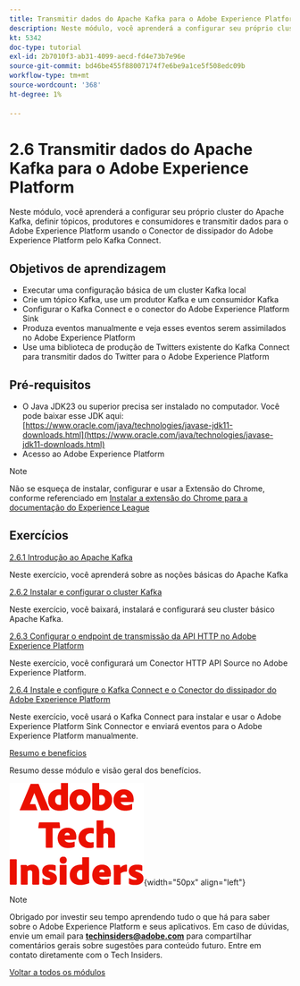 ```yaml
---
title: Transmitir dados do Apache Kafka para o Adobe Experience Platform
description: Neste módulo, você aprenderá a configurar seu próprio cluster do Apache Kafka, definir tópicos, produtores e consumidores e transmitir dados para o Adobe Experience Platform usando o Conector de coletor do Adobe Experience Platform para Kafka Connect.
kt: 5342
doc-type: tutorial
exl-id: 2b7010f3-ab31-4099-aecd-fd4e73b7e96e
source-git-commit: bd46be455f88007174f7e6be9a1ce5f508edc09b
workflow-type: tm+mt
source-wordcount: '368'
ht-degree: 1%

---
```


# 2.6 Transmitir dados do Apache Kafka para o Adobe Experience Platform

Neste módulo, você aprenderá a configurar seu próprio cluster do Apache Kafka, definir tópicos, produtores e consumidores e transmitir dados para o Adobe Experience Platform usando o Conector de dissipador do Adobe Experience Platform pelo Kafka Connect.

## Objetivos de aprendizagem

- Executar uma configuração básica de um cluster Kafka local
- Crie um tópico Kafka, use um produtor Kafka e um consumidor Kafka
- Configurar o Kafka Connect e o conector do Adobe Experience Platform Sink
- Produza eventos manualmente e veja esses eventos serem assimilados no Adobe Experience Platform
- Use uma biblioteca de produção de Twitters existente do Kafka Connect para transmitir dados do Twitter para o Adobe Experience Platform

## Pré-requisitos

- O Java JDK23 ou superior precisa ser instalado no computador. Você pode baixar esse JDK aqui: [https://www.oracle.com/java/technologies/javase-jdk11-downloads.html](https://www.oracle.com/java/technologies/javase-jdk11-downloads.html)
- Acesso ao Adobe Experience Platform

>[!NOTE]
>
>Não se esqueça de instalar, configurar e usar a Extensão do Chrome, conforme referenciado em [Instalar a extensão do Chrome para a documentação do Experience League](../../gettingstarted/gettingstarted/ex1.md)

## Exercícios

[2.6.1 Introdução ao Apache Kafka](./ex1.md)

Neste exercício, você aprenderá sobre as noções básicas do Apache Kafka

[2.6.2 Instalar e configurar o cluster Kafka](./ex2.md)

Neste exercício, você baixará, instalará e configurará seu cluster básico Apache Kafka.

[2.6.3 Configurar o endpoint de transmissão da API HTTP no Adobe Experience Platform](./ex3.md)

Neste exercício, você configurará um Conector HTTP API Source no Adobe Experience Platform.

[2.6.4 Instale e configure o Kafka Connect e o Conector do dissipador do Adobe Experience Platform](./ex4.md)

Neste exercício, você usará o Kafka Connect para instalar e usar o Adobe Experience Platform Sink Connector e enviará eventos para o Adobe Experience Platform manualmente.

[Resumo e benefícios](./summary.md)

Resumo desse módulo e visão geral dos benefícios.

![Informantes técnicos](./../../../assets/images/techinsiders.png){width="50px" align="left"}

>[!NOTE]
>
>Obrigado por investir seu tempo aprendendo tudo o que há para saber sobre o Adobe Experience Platform e seus aplicativos. Em caso de dúvidas, envie um email para **techinsiders@adobe.com** para compartilhar comentários gerais sobre sugestões para conteúdo futuro. Entre em contato diretamente com o Tech Insiders.

[Voltar a todos os módulos](../../../overview.md)
